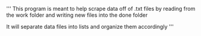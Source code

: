 '''
This program is meant to help scrape data off of .txt files
by reading from the work folder
and writing new files into the done folder

It will separate data files into lists and organize them accordingly
'''
